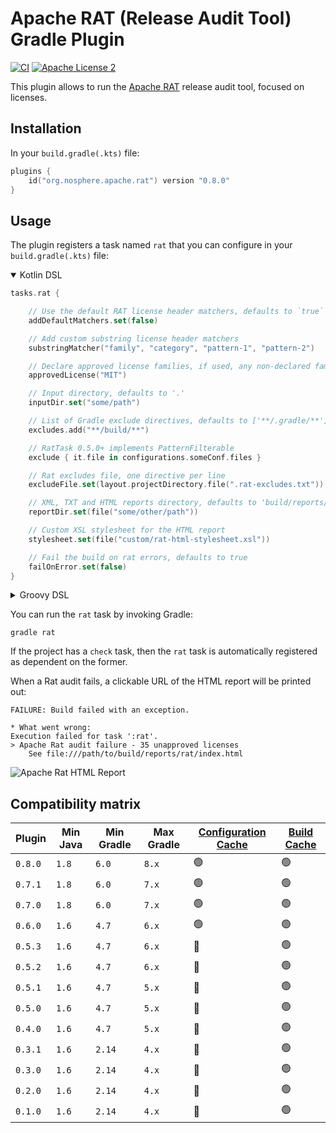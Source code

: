 
# Apache RAT (Release Audit Tool) Gradle Plugin

[![CI](https://github.com/eskatos/creadur-rat-gradle/actions/workflows/gradle-build-pr.yml/badge.svg)](https://github.com/eskatos/creadur-rat-gradle/actions/workflows/gradle-build-pr.yml)
[![Apache License 2](http://img.shields.io/badge/license-ASF2-blue.svg)](http://www.apache.org/licenses/LICENSE-2.0.txt)

This plugin allows to run the [Apache RAT](https://creadur.apache.org/rat/) release audit tool, focused on licenses.

## Installation

In your `build.gradle(.kts)` file:

```kotlin
plugins {
    id("org.nosphere.apache.rat") version "0.8.0"
}
```

## Usage

The plugin registers a task named `rat` that you can configure in your `build.gradle(.kts)` file:

<details open>
<summary>Kotlin DSL</summary>

```kotlin
tasks.rat {

    // Use the default RAT license header matchers, defaults to `true`
    addDefaultMatchers.set(false)

    // Add custom substring license header matchers
    substringMatcher("family", "category", "pattern-1", "pattern-2")

    // Declare approved license families, if used, any non-declared family won't be approved
    approvedLicense("MIT")

    // Input directory, defaults to '.'
    inputDir.set("some/path")

    // List of Gradle exclude directives, defaults to ['**/.gradle/**']
    excludes.add("**/build/**")

    // RatTask 0.5.0+ implements PatternFilterable
    exclude { it.file in configurations.someConf.files }

    // Rat excludes file, one directive per line
    excludeFile.set(layout.projectDirectory.file(".rat-excludes.txt"))

    // XML, TXT and HTML reports directory, defaults to 'build/reports/rat'
    reportDir.set(file("some/other/path"))

    // Custom XSL stylesheet for the HTML report
    stylesheet.set(file("custom/rat-html-stylesheet.xsl"))

    // Fail the build on rat errors, defaults to true
    failOnError.set(false)
}
```

</details>
<details>
<summary>Groovy DSL</summary>

```groovy
rat {

    // Input directory, defaults to '.'
    inputDir.set(file("some/path"))

    // List of Gradle exclude directives, defaults to ['**/.gradle/**']
    excludes.add("**/build/**")

    // Rat excludes file, one directive per line
    excludeFile.set(layout.projectDirectory.file(".rat-excludes.txt"))

    // XML, TXT and HTML reports directory, defaults to 'build/reports/rat'
    reportDir.set(file("some/other/path"))

    // Custom XSL stylesheet for the HTML report
    stylesheet.set(file("custom/rat-html-stylesheet.xsl"))

    // Fail the build on rat errors, defaults to true
    failOnError.set(false)

    // Prints the list of files with unapproved licences to the console, defaults to false
    verbose.set(true)
}
```

</details>


You can run the `rat` task by invoking Gradle:

```
gradle rat
```

If the project has a `check` task, then the `rat` task is automatically registered as dependent on the former.

When a Rat audit fails, a clickable URL of the HTML report will be printed out:

```
FAILURE: Build failed with an exception.

* What went wrong:
Execution failed for task ':rat'.
> Apache Rat audit failure - 35 unapproved licenses
    See file:///path/to/build/reports/rat/index.html
```

![Apache Rat HTML Report](src/docs/resources/html_report_header.png "Apache Rat HTML Report")


## Compatibility matrix

| Plugin  | Min Java | Min Gradle | Max Gradle | [Configuration Cache](https://docs.gradle.org/current/userguide/configuration_cache.html) | [Build Cache](https://docs.gradle.org/current/userguide/build_cache.html)
|---------| --- | --- | --- | --- | ---
| `0.8.0` | `1.8` | `6.0` | `8.x` | 🟢 | 🟢
| `0.7.1` | `1.8` | `6.0` | `7.x` | 🟢 | 🟢
| `0.7.0` | `1.8` | `6.0` | `7.x` | 🟢 | 🟢
| `0.6.0` | `1.6` | `4.7` | `6.x` | 🟢 | 🟢
| `0.5.3` | `1.6` | `4.7` | `6.x` | 🔴 | 🟢
| `0.5.2` | `1.6` | `4.7` | `6.x` | 🔴 | 🟢
| `0.5.1` | `1.6` | `4.7` | `5.x` | 🔴 | 🟢
| `0.5.0` | `1.6` | `4.7` | `5.x` | 🔴 | 🟢
| `0.4.0` | `1.6` | `4.7` | `5.x` | 🔴 | 🟢
| `0.3.1` | `1.6` | `2.14` | `4.x` | 🔴 | 🟢
| `0.3.0` | `1.6` | `2.14` | `4.x` | 🔴 | 🟢
| `0.2.0` | `1.6` | `2.14` | `4.x` | 🔴 | 🟢
| `0.1.0` | `1.6` | `2.14` | `4.x` | 🔴  | 🟢

